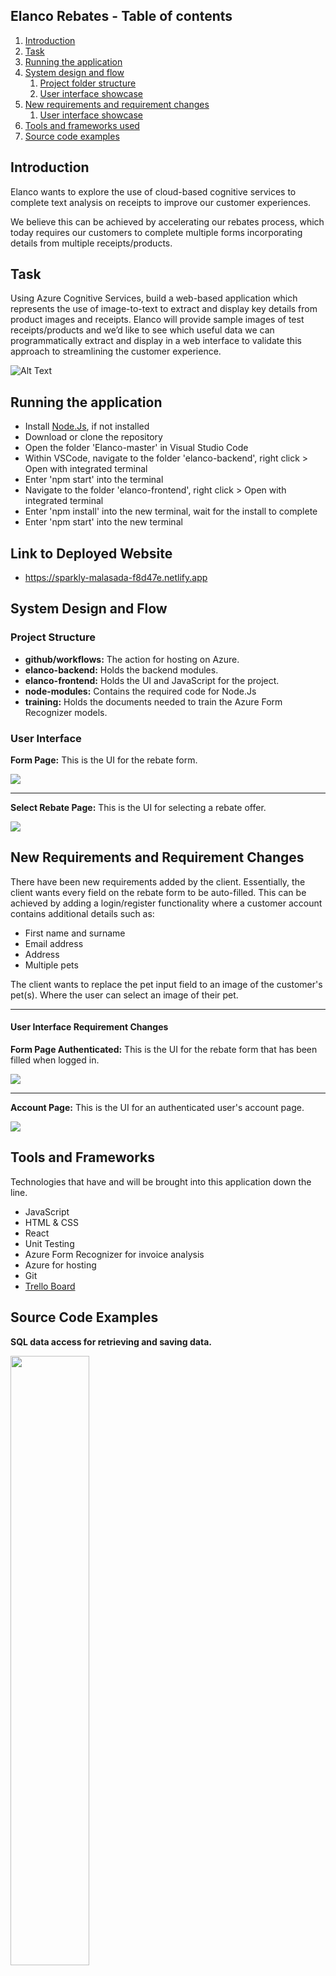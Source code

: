 ## Elanco Rebates - Table of contents
1. [Introduction](#introduction)
2. [Task](#task)
3. [Running the application](#running-the-application)
4. [System design and flow](#system-design-and-flow)
    1. [Project folder structure](#project-structure)
    2. [User interface showcase](#user-interface)
5. [New requirements and requirement changes](#new-requirements-and-requirement-changes)
    1. [User interface showcase](#user-interface-requirement-changes)
6. [Tools and frameworks used](#tools-and-frameworks)
8. [Source code examples](#source-code-examples)


## Introduction
Elanco wants to explore the use of cloud-based cognitive services to complete text analysis on receipts to improve our customer experiences.

We believe this can be achieved by accelerating our rebates process, which today requires our customers to complete multiple forms incorporating details from multiple
receipts/products. 

## Task
Using Azure Cognitive Services, build a web-based application which represents the use of image-to-text to extract and display key details from product images and receipts.
Elanco will provide sample images of test receipts/products and we’d like to see which useful data we can programmatically extract and display in a web interface to validate this approach to streamlining the customer experience.

![Alt Text](https://github.com/hbux/ElancoRebatesProject/blob/main/Documentation/markdown-images/ER_gif.gif)

## Running the application
* Install [Node.Js](https://nodejs.org/en/), if not installed
* Download or clone the repository
* Open the folder 'Elanco-master' in Visual Studio Code
* Within VSCode, navigate to the folder 'elanco-backend', right click > Open with integrated terminal
* Enter 'npm start' into the terminal
* Navigate to the folder 'elanco-frontend', right click > Open with integrated terminal
* Enter 'npm install' into the new terminal, wait for the install to complete
* Enter 'npm start' into the new terminal

## Link to Deployed Website
 * https://sparkly-malasada-f8d47e.netlify.app

## System Design and Flow
### Project Structure
* **github/workflows:** The action for hosting on Azure.
* **elanco-backend:** Holds the backend modules.
* **elanco-frontend:** Holds the UI and JavaScript for the project.
* **node-modules:** Contains the required code for Node.Js
* **training:** Holds the documents needed to train the Azure Form Recognizer models.

### User Interface

**Form Page:** This is the UI for the rebate form.
<p float="left">
  <img src="https://github.com/hbux/ElancoRebatesProject/blob/main/Documentation/markdown-images/main_desktop.png" />
</p>

---

**Select Rebate Page:** This is the UI for selecting a rebate offer.
<p float="left">
  <img src="https://github.com/hbux/ElancoRebatesProject/blob/main/Documentation/markdown-images/rebates_desktop.png" />
</p>

## New Requirements and Requirement Changes

There have been new requirements added by the client. Essentially, the client wants every field on the rebate form
to be auto-filled. This can be achieved by adding a login/register functionality where a customer account contains 
additional details such as:
* First name and surname
* Email address
* Address
* Multiple pets

The client wants to replace the pet input field to an image of the customer's pet(s). Where the user can select an image of their pet.

---

#### User Interface Requirement Changes 
**Form Page Authenticated:** This is the UI for the rebate form that has been filled when logged in.
<p float="left">
  <img src="https://github.com/hbux/ElancoRebatesProject/blob/main/Documentation/markdown-images/complete_desktop.png" />
</p>

---

**Account Page:** This is the UI for an authenticated user's account page.
<p float="left">
  <img src="https://github.com/hbux/ElancoRebatesProject/blob/main/Documentation/markdown-images/account_desktop.png" />
</p>

## Tools and Frameworks
Technologies that have and will be brought into this application down the line.
* JavaScript
* HTML & CSS
* React
* Unit Testing
* Azure Form Recognizer for invoice analysis
* Azure for hosting
* Git
* [Trello Board](https://trello.com/b/XGlFP9AB/elanco)

## Source Code Examples
**SQL data access for retrieving and saving data.**
<p float="left">
  <img src="https://github.com/hbux/ElancoRebatesProject/blob/main/Documentation/markdown-images/sql_code.png" width="50%" height="50%"/>
</p>

--- 

**Azure Form Recognizer API call.**
<p float="left">
  <img src="https://github.com/hbux/ElancoRebatesProject/blob/main/Documentation/markdown-images/api_code.png" width="50%" height="50%"/>
</p>
